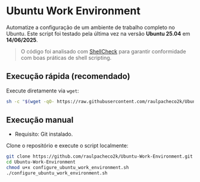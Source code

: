 # Ubuntu Work Environment

Automatize a configuração de um ambiente de trabalho completo no Ubuntu. Este script foi testado pela última vez na versão **Ubuntu 25.04** em **14/06/2025**.

> O código foi analisado com [ShellCheck](https://www.shellcheck.net/) para garantir conformidade com boas práticas de shell scripting.

## Execução rápida (recomendado)

Execute diretamente via `wget`:

```bash
sh -c "$(wget -qO- https://raw.githubusercontent.com/raulpacheco2k/Ubuntu-Work-Environment/refs/heads/main/configure_ubuntu_work_environment.sh)"
```

## Execução manual

* Requisito: Git instalado.

Clone o repositório e execute o script localmente: 

```bash
git clone https://github.com/raulpacheco2k/Ubuntu-Work-Environment.git
cd Ubuntu-Work-Environment
chmod u+x configure_ubuntu_work_environment.sh
./configure_ubuntu_work_environment.sh
```
